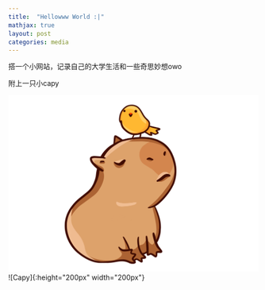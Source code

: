 ```yaml
---
title:  "Hellowww World :|"
mathjax: true
layout: post
categories: media
---
```

搭一个小网站，记录自己的大学生活和一些奇思妙想owo

附上一只小capy


![Capy](/assets/Capy.png)
![Capy]{:height="200px" width="200px"}

